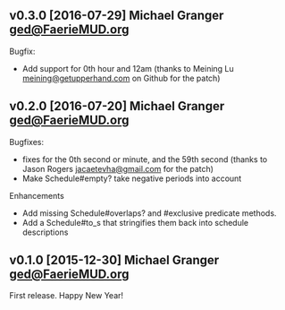 ## v0.3.0 [2016-07-29] Michael Granger <ged@FaerieMUD.org>

Bugfix:
- Add support for 0th hour and 12am (thanks to 
  Meining Lu <meining@getupperhand.com> on Github for the patch)


## v0.2.0 [2016-07-20] Michael Granger <ged@FaerieMUD.org>

Bugfixes:
- fixes for the 0th second or minute, and the 59th second
  (thanks to Jason Rogers <jacaetevha@gmail.com> for the patch)
- Make Schedule#empty? take negative periods into account

Enhancements
- Add missing Schedule#overlaps? and #exclusive predicate methods.
- Add a Schedule#to_s that stringifies them back into schedule descriptions



## v0.1.0 [2015-12-30] Michael Granger <ged@FaerieMUD.org>

First release.  Happy New Year!

